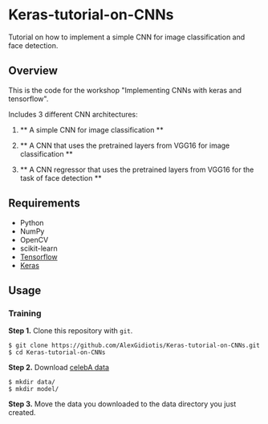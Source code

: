 # Keras-tutorial-on-CNNs
Tutorial on how to implement a simple CNN for image classification and face detection.

## Overview ##

This is the code for the workshop "Implementing CNNs with keras and tensorflow".

Includes 3 different CNN architectures:

1) ** A simple CNN for image classification **

2) ** A CNN that uses the pretrained layers from VGG16 for image classification **

3) ** A CNN regressor that uses the pretrained layers from VGG16 for the task of face detection **

## Requirements

- Python
- NumPy
- OpenCV
- scikit-learn
- [Tensorflow](https://github.com/tensorflow/tensorflow)
- [Keras](https://github.com/fchollet/keras)

## Usage

### Training
**Step 1.** 
Clone this repository with ``git``.

```
$ git clone https://github.com/AlexGidiotis/Keras-tutorial-on-CNNs.git
$ cd Keras-tutorial-on-CNNs
```

**Step 2.** 
Download [celebA data]()

```
$ mkdir data/
$ mkdir model/
```

**Step 3.** 
Move the data you downloaded to the data directory you just created.